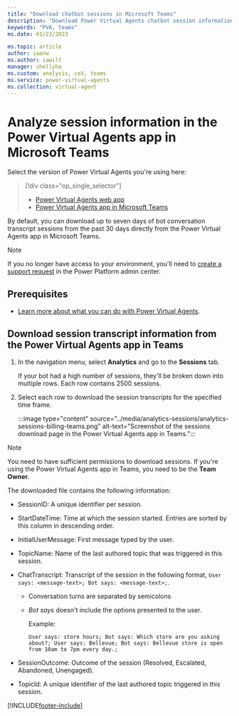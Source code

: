 ```yaml
---
title: "Download chatbot sessions in Microsoft Teams"
description: "Download Power Virtual Agents chatbot session information from the last 30 days in the app in Microsoft Teams."
keywords: "PVA, teams"
ms.date: 01/23/2023

ms.topic: article
author: iaanw
ms.author: iawilt
manager: shellyha
ms.custom: analysis, ceX, teams
ms.service: power-virtual-agents
ms.collection: virtual-agent
---
```


# Analyze session information in the Power Virtual Agents app in Microsoft Teams

Select the version of Power Virtual Agents you're using here:

> [!div class="op_single_selector"]
>
> - [Power Virtual Agents web app](../analytics-sessions.md)
> - [Power Virtual Agents app in Microsoft Teams](analytics-sessions-teams.md)

By default, you can download up to seven days of bot conversation transcript sessions from the past 30 days directly from the Power Virtual Agents app in Microsoft Teams.

> [!NOTE]
> If you no longer have access to your environment, you'll need to [create a support request](https://admin.powerplatform.microsoft.com/support) in the Power Platform admin center.

## Prerequisites

- [Learn more about what you can do with Power Virtual Agents](fundamentals-what-is-power-virtual-agents-teams.md).

## Download session transcript information from the Power Virtual Agents app in Teams

1. In the navigation menu, select **Analytics** and go to the **Sessions** tab.

    If your bot had a high number of sessions, they'll be broken down into multiple rows. Each row contains 2500 sessions.

1. Select each row to download the session transcripts for the specified time frame.

    :::image type="content" source="../media/analytics-sessions/analytics-sessions-billing-teams.png" alt-text="Screenshot of the sessions download page in the Power Virtual Agents app in Teams.":::

> [!NOTE]
> You need to have sufficient permissions to download sessions. If you're using the Power Virtual Agents app in Teams, you need to be the **Team Owner**.

The downloaded file contains the following information:

- SessionID: A unique identifier per session.

- StartDateTime: Time at which the session started. Entries are sorted by this column in descending order.

- InitialUserMessage: First message typed by the user.

- TopicName: Name of the last authored topic that was triggered in this session.

- ChatTranscript: Transcript of the session in the following format, `User says: <message-text>; Bot says: <message-text>;`.
  - Conversation turns are separated by semicolons
  - _Bot says_ doesn't include the options presented to the user.

    Example:

    ```text
    User says: store hours; Bot says: Which store are you asking about?; User says: Bellevue; Bot says: Bellevue store is open from 10am to 7pm every day.;
    ```

- SessionOutcome: Outcome of the session (Resolved, Escalated, Abandoned, Unengaged).

- TopicId: A unique identifier of the last authored topic triggered in this session.

[!INCLUDE[footer-include](../includes/footer-banner.md)]
